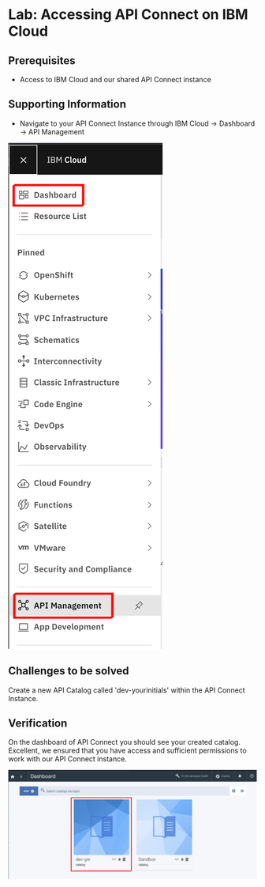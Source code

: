 # Lab: Accessing API Connect on IBM Cloud

## Prerequisites

- Access to IBM Cloud and our shared API Connect instance

## Supporting Information

- Navigate to your API Connect Instance through IBM Cloud -> Dashboard -> API Management

![image](images/lab-apic-01-nav.png)

## Challenges to be solved

Create a new API Catalog called 'dev-yourinitials' within the API Connect Instance.

## Verification

On the dashboard of API Connect you should see your created catalog. Excellent, we ensured that you have access and sufficient permissions to work with our API Connect instance.

![image](images/lab-apic-01-catalog.png)
